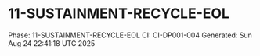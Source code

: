 # 11-SUSTAINMENT-RECYCLE-EOL
Phase: 11-SUSTAINMENT-RECYCLE-EOL
CI: CI-DP001-004
Generated: Sun Aug 24 22:41:18 UTC 2025
